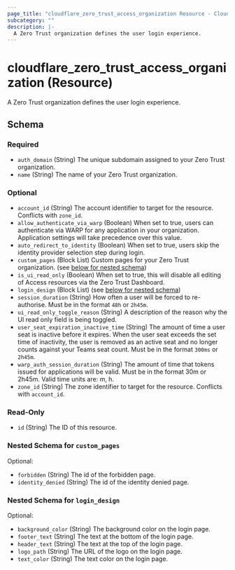 ```yaml
---
page_title: "cloudflare_zero_trust_access_organization Resource - Cloudflare"
subcategory: ""
description: |-
  A Zero Trust organization defines the user login experience.
---
```


# cloudflare_zero_trust_access_organization (Resource)

A Zero Trust organization defines the user login experience.


<!-- schema generated by tfplugindocs -->
## Schema

### Required

- `auth_domain` (String) The unique subdomain assigned to your Zero Trust organization.
- `name` (String) The name of your Zero Trust organization.

### Optional

- `account_id` (String) The account identifier to target for the resource. Conflicts with `zone_id`.
- `allow_authenticate_via_warp` (Boolean) When set to true, users can authenticate via WARP for any application in your organization. Application settings will take precedence over this value.
- `auto_redirect_to_identity` (Boolean) When set to true, users skip the identity provider selection step during login.
- `custom_pages` (Block List) Custom pages for your Zero Trust organization. (see [below for nested schema](#nestedblock--custom_pages))
- `is_ui_read_only` (Boolean) When set to true, this will disable all editing of Access resources via the Zero Trust Dashboard.
- `login_design` (Block List) (see [below for nested schema](#nestedblock--login_design))
- `session_duration` (String) How often a user will be forced to re-authorise. Must be in the format `48h` or `2h45m`.
- `ui_read_only_toggle_reason` (String) A description of the reason why the UI read only field is being toggled.
- `user_seat_expiration_inactive_time` (String) The amount of time a user seat is inactive before it expires. When the user seat exceeds the set time of inactivity, the user is removed as an active seat and no longer counts against your Teams seat count. Must be in the format `300ms` or `2h45m`.
- `warp_auth_session_duration` (String) The amount of time that tokens issued for applications will be valid. Must be in the format 30m or 2h45m. Valid time units are: m, h.
- `zone_id` (String) The zone identifier to target for the resource. Conflicts with `account_id`.

### Read-Only

- `id` (String) The ID of this resource.

<a id="nestedblock--custom_pages"></a>
### Nested Schema for `custom_pages`

Optional:

- `forbidden` (String) The id of the forbidden page.
- `identity_denied` (String) The id of the identity denied page.


<a id="nestedblock--login_design"></a>
### Nested Schema for `login_design`

Optional:

- `background_color` (String) The background color on the login page.
- `footer_text` (String) The text at the bottom of the login page.
- `header_text` (String) The text at the top of the login page.
- `logo_path` (String) The URL of the logo on the login page.
- `text_color` (String) The text color on the login page.


